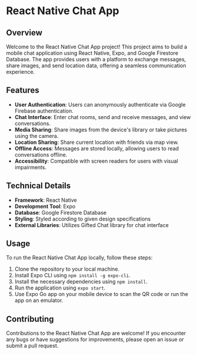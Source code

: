 # React Native Chat App

## Overview
Welcome to the React Native Chat App project! This project aims to build a mobile chat application using React Native, Expo, and Google Firestore Database. The app provides users with a platform to exchange messages, share images, and send location data, offering a seamless communication experience.

## Features
- **User Authentication**: Users can anonymously authenticate via Google Firebase authentication.
- **Chat Interface**: Enter chat rooms, send and receive messages, and view conversations.
- **Media Sharing**: Share images from the device's library or take pictures using the camera.
- **Location Sharing**: Share current location with friends via map view.
- **Offline Access**: Messages are stored locally, allowing users to read conversations offline.
- **Accessibility**: Compatible with screen readers for users with visual impairments.

## Technical Details
- **Framework**: React Native
- **Development Tool**: Expo
- **Database**: Google Firestore Database
- **Styling**: Styled according to given design specifications
- **External Libraries**: Utilizes Gifted Chat library for chat interface

## Usage
To run the React Native Chat App locally, follow these steps:
1. Clone the repository to your local machine.
2. Install Expo CLI using `npm install -g expo-cli`.
3. Install the necessary dependencies using `npm install`.
4. Run the application using `expo start`.
5. Use Expo Go app on your mobile device to scan the QR code or run the app on an emulator.

## Contributing
Contributions to the React Native Chat App are welcome! If you encounter any bugs or have suggestions for improvements, please open an issue or submit a pull request.
